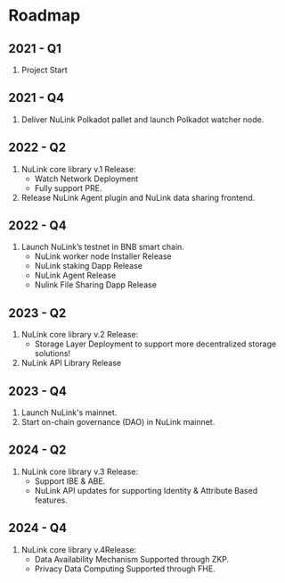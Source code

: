 
# Roadmap

## 2021 - Q1
1. Project Start

## 2021 - Q4
1. Deliver NuLink Polkadot pallet and launch Polkadot watcher node.

## 2022 - Q2
1. NuLink core library v.1 Release:
   * Watch Network Deployment
   * Fully support PRE.
2. Release NuLink Agent plugin and NuLink data sharing frontend. 

## 2022 - Q4
1. Launch NuLink’s testnet in BNB smart chain.
   * NuLink worker node Installer Release
   * NuLink staking Dapp Release
   * NuLink Agent Release
   * Nulink File Sharing Dapp Release

## 2023 - Q2
1. NuLink core library v.2 Release: 
   * Storage Layer Deployment to support more decentralized storage solutions!
2. NuLink API Library Release

## 2023 - Q4
1. Launch NuLink's mainnet. 
2. Start on-chain governance (DAO) in NuLink mainnet.


## 2024 - Q2
1. NuLink core library v.3 Release:
   *  Support IBE & ABE. 
   *  NuLink API updates for supporting Identity & Attribute Based features.


## 2024 - Q4
1. NuLink core library v.4Release:
   *  Data Availability Mechanism Supported through ZKP.
   *  Privacy Data Computing Supported through FHE.